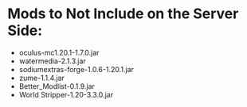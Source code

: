 # Mods to Not Include on the Server Side:

- oculus-mc1.20.1-1.7.0.jar
- watermedia-2.1.3.jar
- sodiumextras-forge-1.0.6-1.20.1.jar
- zume-1.1.4.jar
- Better_Modlist-0.1.9.jar
- World Stripper-1.20-3.3.0.jar

